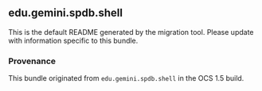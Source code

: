 
## edu.gemini.spdb.shell

This is the default README generated by the migration tool. Please update with information specific to this bundle.

### Provenance

This bundle originated from `edu.gemini.spdb.shell` in the OCS 1.5 build. 